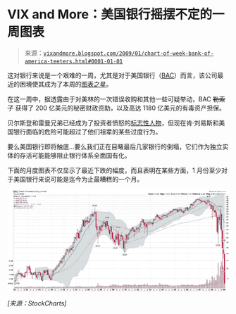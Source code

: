 <!--yml

类别：未分类

日期：2024 年 05 月 18 日 18:05:23

-->

# VIX and More：美国银行摇摆不定的一周图表

> 来源：[`vixandmore.blogspot.com/2009/01/chart-of-week-bank-of-america-teeters.html#0001-01-01`](http://vixandmore.blogspot.com/2009/01/chart-of-week-bank-of-america-teeters.html#0001-01-01)

这对银行来说是一个艰难的一周，尤其是对于美国银行（[BAC](http://vixandmore.blogspot.com/search/label/BAC)）而言，该公司最近的困境使其成为了本周的[图表之星](http://vixandmore.blogspot.com/search/label/chart%20of%20the%20week)。

在这一周中，据透露由于对美林的一次错误收购和其他一些可疑举动，BAC ~~勒索了~~ 获得了 200 亿美元的秘密财政资助，以及高达 1180 亿美元的有毒资产担保。

贝尔斯登和雷曼兄弟已经成为了投资者愤怒的[标志性人物](http://vixandmore.blogspot.com/2008/03/lehman-brothers-leh-bounces.html)，但现在肯·刘易斯和美国银行面临的危险可能超过了他们祖辈的某些过度行为。

要么美国银行即将触底...要么我们正在目睹最后几家银行的倒塌，它们作为独立实体的存活可能能够阻止银行体系全面国有化。

下面的月度图表不仅显示了最近下跌的幅度，而且表明在某些方面，1 月份至少对于美国银行来说可能是迄今为止最糟糕的一个月。

![](img/d13407b8281d4468065588d88e13a6ce.png)

*[来源：StockCharts]*
